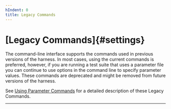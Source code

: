 ```yaml
---
hIndent: 0
title: Legacy Commands
---
```


# [Legacy Commands]{#settings}

The command-line interface supports the commands used in previous versions of the harness. In most
cases, using the current commands is preferred, however, if you are running a test suite that uses a
parameter file you can continue to use options in the command line to specify parameter values.
These commands are deprecated and might be removed from future versions of the harness.

See [Using Parameter Commands](parameterCommands.html) for a detailed description of these Legacy
Commands.

----------------------------------------------------------------------------------------------------


